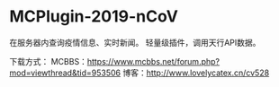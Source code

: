 # MCPlugin-2019-nCoV

在服务器内查询疫情信息、实时新闻。
轻量级插件，调用天行API数据。

下载方式：
MCBBS：https://www.mcbbs.net/forum.php?mod=viewthread&tid=953506
博客：http://www.lovelycatex.cn/cv528
